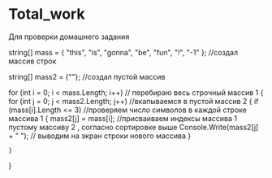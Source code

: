 # Total_work
Для проверки домашнего задания

string[] mass = { "this", "is", "gonna", "be", "fun", "!", "-1" }; //создал массив строк

string[] mass2 = {""}; //создал пустой массив

for (int i = 0; i < mass.Length; i++) // перебираю весь строчный массив 1
{
    for (int j = 0; j < mass2.Length; j++) //вкапываемся в пустой массив 2
    {
        if (mass[i].Length <= 3) //проверяем число символов в каждой строке массива 1
        {
            mass2[j] = mass[i]; //присваиваем индексы массива 1 пустому массиву 2 , согласно сортировке выше
            Console.Write(mass2[j] + "  "); // выводим на экран строки нового массива
        }

    }

}
 